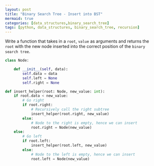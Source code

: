 ```yaml
---
layout: post
title: "Binary Search Tree - Insert into BST"
mermaid: true
categories: [data_structures,binary_search_tree]
tags: [python, data_structures, binary_search_tree, recursion]
---
```



Write a function that takes in a `root`, `value` as arguments and returns the `root` with the new node inserted into the correct position of the `binary search tree`.

```python
class Node:

    def __init__(self, data):
        self.data = data 
        self.left = None 
        self.right = None 

def insert_helper(root: Node, new_value: int):
    if root.data < new_value:
        # Go right
        if root.right:
            # Recursively call the right subtree
            insert_helper(root.right, new_value)
        else:
            # Node to the right is empty, hence we can insert
            root.right = Node(new_value)
    else:
        # Go left
        if root.left:
            insert_helper(root.left, new_value)
        else:
            # Node to the left is empty, hence we can insert
            root.left = Node(new_value)
```
